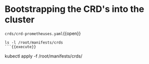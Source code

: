 # Bootstrapping the CRD's into the cluster

`crds/crd-prometheuses.yaml`{{open}}

```
ls -l /root/manifests/crds
```{{execute}}

```
kubectl apply -f /root/manifests/crds/
```{{execute}}
